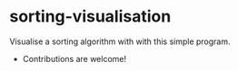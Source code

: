# sorting-visualisation
Visualise a sorting algorithm with with this simple program.
+ Contributions are welcome!
